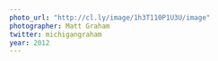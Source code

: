 ```yaml
---
photo_url: "http://cl.ly/image/1h3T110P1U3U/image"
photographer: Matt Graham
twitter: michigangraham
year: 2012
---
```

